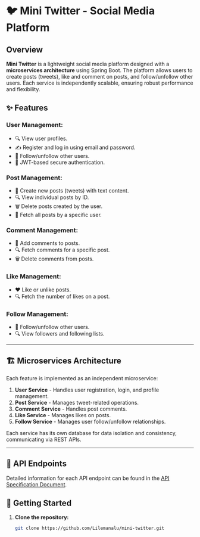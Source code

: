 # 🐦 Mini Twitter - Social Media Platform

## Overview
**Mini Twitter** is a lightweight social media platform designed with a **microservices architecture** using Spring Boot. The platform allows users to create posts (tweets), like and comment on posts, and follow/unfollow other users. Each service is independently scalable, ensuring robust performance and flexibility.

## ✨ Features

### User Management:
- 🔍 View user profiles.
- ✍️ Register and log in using email and password.
- 👥 Follow/unfollow other users.
- 🔐 JWT-based secure authentication.

### Post Management:
- 📝 Create new posts (tweets) with text content.
- 🔍 View individual posts by ID.
- 🗑️ Delete posts created by the user.
- 📰 Fetch all posts by a specific user.

### Comment Management:
- 💬 Add comments to posts.
- 🔍 Fetch comments for a specific post.
- 🗑️ Delete comments from posts.

### Like Management:
- ❤️ Like or unlike posts.
- 🔍 Fetch the number of likes on a post.

### Follow Management:
- 👥 Follow/unfollow other users.
- 🔍 View followers and following lists.

---

## 🏗️ Microservices Architecture

Each feature is implemented as an independent microservice:
1. **User Service** - Handles user registration, login, and profile management.
2. **Post Service** - Manages tweet-related operations.
3. **Comment Service** - Handles post comments.
4. **Like Service** - Manages likes on posts.
5. **Follow Service** - Manages user follow/unfollow relationships.

Each service has its own database for data isolation and consistency, communicating via REST APIs.

---


## 📑 API Endpoints
Detailed information for each API endpoint can be found in the [API Specification Document](docs/api-spec.md).

## 🚀 Getting Started

1. **Clone the repository:**
   ```bash
   git clone https://github.com/Lilemanalu/mini-twitter.git